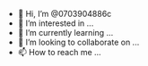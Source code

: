 - 👋 Hi, I’m @0703904886c
- 👀 I’m interested in ...
- 🌱 I’m currently learning ...
- 💞️ I’m looking to collaborate on ...
- 📫 How to reach me ...

<!---
0703904886c/0703904886c is a ✨ special ✨ repository because its `README.md` (this file) appears on your GitHub profile.
You can click the Preview link to take a look at your changes.
--->
